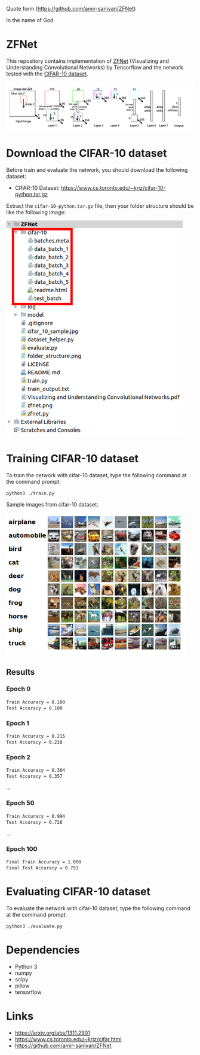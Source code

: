 Quote form (https://github.com/amir-saniyan/ZFNet)

In the name of God

# ZFNet
This repository contains implementation of [ZFNet](https://arxiv.org/abs/1311.2901) (Visualizing and Understanding
Convolutional Networks) by Tensorflow and the network tested with the [CIFAR-10 dataset](https://www.cs.toronto.edu/~kriz/cifar.html).

![ZFNet Architecture](zfnet.png)

# Download the CIFAR-10 dataset
Before train and evaluate the network, you should download the following dataset:

* CIFAR-10 Dataset: https://www.cs.toronto.edu/~kriz/cifar-10-python.tar.gz

Extract the `cifar-10-python.tar.gz` file, then your folder structure should be like the following image:

![Folder Structure](folder_structure.png)

# Training CIFAR-10 dataset
To train the network with cifar-10 dataset, type the following command at the command prompt:
```
python3 ./train.py
```

Sample images from cifar-10 dataset:

![cifar_10_sample](cifar_10_sample.jpg)

## Results

### Epoch 0
```
Train Accuracy = 0.100
Test Accuracy = 0.100
```

### Epoch 1
```
Train Accuracy = 0.215
Test Accuracy = 0.216
```

### Epoch 2
```
Train Accuracy = 0.364
Test Accuracy = 0.357
```

...

### Epoch 50
```
Train Accuracy = 0.994
Test Accuracy = 0.728
```

...

### Epoch 100
```
Final Train Accuracy = 1.000
Final Test Accuracy = 0.753
```

# Evaluating CIFAR-10 dataset
To evaluate the network with cifar-10 dataset, type the following command at the command prompt:
```
python3 ./evaluate.py
```
# Dependencies
* Python 3
* numpy
* scipy
* pillow
* tensorflow

# Links
* https://arxiv.org/abs/1311.2901
* https://www.cs.toronto.edu/~kriz/cifar.html
* https://github.com/amir-saniyan/ZFNet
